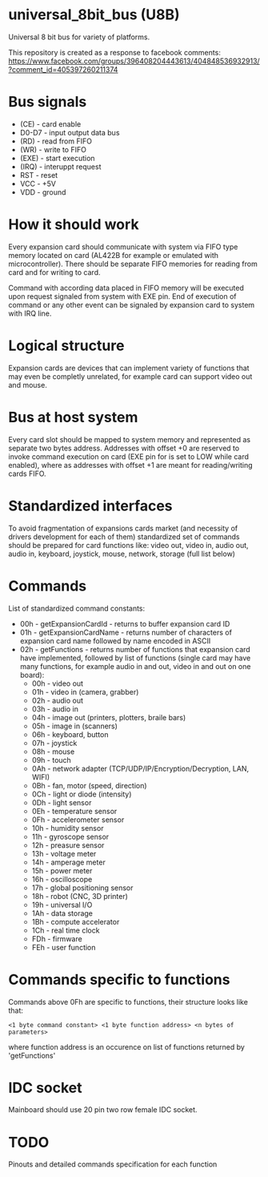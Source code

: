 
# universal_8bit_bus (U8B)
Universal 8 bit bus for variety of platforms.

This repository is created as a response to facebook comments: https://www.facebook.com/groups/396408204443613/404848536932913/?comment_id=405397260211374

# Bus signals
* (CE)    - card enable
* D0-D7   - input output data bus
* (RD)    - read from FIFO
* (WR)    - write to FIFO
* (EXE)   - start execution
* (IRQ)   - interuppt request
* RST     - reset
* VCC     - +5V
* VDD     - ground

# How it should work
Every expansion card should communicate with system via FIFO type memory located on card (AL422B for example or emulated with microcontroller). There should be separate FIFO memories for reading from card and for writing to card.

Command with according data placed in FIFO memory will be executed upon request signaled from system with EXE pin. End of execution of command or any other event can be signaled by expansion card to system with IRQ line.

# Logical structure
Expansion cards are devices that can implement variety of functions that may even be completly unrelated, for example card can support video out and mouse.

# Bus at host system
Every card slot should be mapped to system memory and represented as separate two bytes address. Addresses with offset +0 are reserved to invoke command execution on card (EXE pin for is set to LOW while card enabled), where as addresses with offset +1 are meant for reading/writing cards FIFO.

# Standardized interfaces
To avoid fragmentation of expansions cards market (and necessity of drivers development for each of them) standardized set of commands should be prepared for card functions like: video out, video in, audio out, audio in, keyboard, joystick, mouse, network, storage (full list below)

# Commands
List of standardized command constants:
* 00h - getExpansionCardId - returns to buffer expansion card ID
* 01h - getExpansionCardName - returns number of characters of expansion card name followed by name encoded in ASCII
* 02h - getFunctions - returns number of functions that expansion card have implemented, followed by list of functions (single card may have many functions, for example audio in and out, video in and out on one board):
  - 00h - video out
  - 01h - video in (camera, grabber)
  - 02h - audio out
  - 03h - audio in
  - 04h - image out (printers, plotters, braile bars)
  - 05h - image in (scanners)
  - 06h - keyboard, button
  - 07h - joystick
  - 08h - mouse
  - 09h - touch
  - 0Ah - network adapter (TCP/UDP/IP/Encryption/Decryption, LAN, WIFI)
  - 0Bh - fan, motor (speed, direction)
  - 0Ch - light or diode (intensity)
  - 0Dh - light sensor
  - 0Eh - temperature sensor
  - 0Fh - accelerometer sensor
  - 10h - humidity sensor
  - 11h - gyroscope sensor
  - 12h - preasure sensor
  - 13h - voltage meter
  - 14h - amperage meter
  - 15h - power meter
  - 16h - oscilloscope
  - 17h - global positioning sensor
  - 18h - robot (CNC, 3D printer)
  - 19h - universal I/O
  - 1Ah - data storage
  - 1Bh - compute accelerator
  - 1Ch - real time clock
  - FDh - firmware
  - FEh - user function

# Commands specific to functions
Commands above 0Fh are specific to functions, their structure looks like that:

```<1 byte command constant> <1 byte function address> <n bytes of parameters>```
  
  where function address is an occurence on list of functions returned by 'getFunctions'

# IDC socket
Mainboard should use 20 pin two row female IDC socket.

# TODO
Pinouts and detailed commands specification for each function
